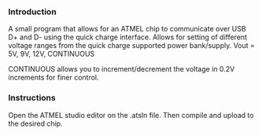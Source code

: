 ### Introduction
A small program that allows for an ATMEL chip to communicate over USB D+ and D- using the quick charge interface.
Allows for setting of different voltage ranges from the quick charge supported power bank/supply.
Vout = 5V, 9V, 12V, CONTINUOUS

CONTINUOUS allows you to increment/decrement the voltage in 0.2V increments for finer control.

### Instructions
Open the ATMEL studio editor on the .atsln file. Then compile and upload to the desired chip.
